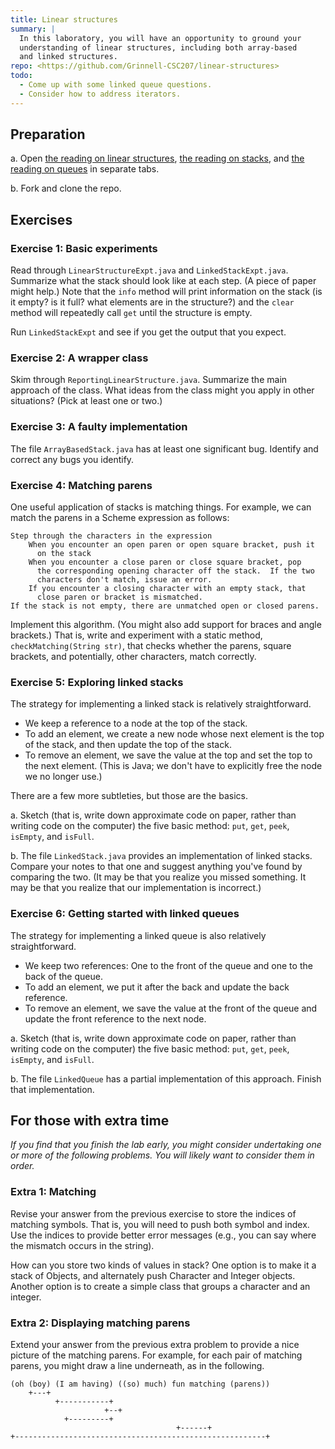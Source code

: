 ```yaml
---
title: Linear structures
summary: | 
  In this laboratory, you will have an opportunity to ground your
  understanding of linear structures, including both array-based
  and linked structures.
repo: <https://github.com/Grinnell-CSC207/linear-structures>
todo:
  - Come up with some linked queue questions.
  - Consider how to address iterators.
---
```


Preparation
-----------

a. Open [the reading on linear structures](../readings/linear-structures),
[the reading on stacks](../readings/stacks), and [the reading on
queues](../readings/queues) in separate tabs.

b. Fork and clone the repo.

Exercises
---------

### Exercise 1: Basic experiments

Read through `LinearStructureExpt.java` and `LinkedStackExpt.java`.
Summarize what the stack should look like at each step.  (A piece
of paper might help.)  Note that the `info` method will print
information on the stack (is it empty? is it full? what elements
are in the structure?) and the `clear` method will repeatedly call
`get` until the structure is empty.

Run `LinkedStackExpt` and see if you get the output that
you expect.

### Exercise 2: A wrapper class

Skim through `ReportingLinearStructure.java`.  Summarize the main
approach of the class.  What ideas from the class might you apply
in other situations?  (Pick at least one or two.)

### Exercise 3: A faulty implementation

The file `ArrayBasedStack.java` has at least one significant bug.
Identify and correct any bugs you identify.

### Exercise 4: Matching parens

One useful application of stacks is matching things.  For example,
we can match the parens in a Scheme expression as follows:

```text
Step through the characters in the expression
    When you encounter an open paren or open square bracket, push it 
      on the stack
    When you encounter a close paren or close square bracket, pop 
      the corresponding opening character off the stack.  If the two
      characters don't match, issue an error.
    If you encounter a closing character with an empty stack, that 
      close paren or bracket is mismatched.
If the stack is not empty, there are unmatched open or closed parens.
```

Implement this algorithm.  (You might also add support for braces
and angle brackets.)  That is, write and experiment with a static
method, `checkMatching(String str)`, that checks whether the parens,
square brackets, and potentially, other characters, match correctly.

### Exercise 5: Exploring linked stacks

The strategy for implementing a linked stack is relatively straightforward.

* We keep a reference to a node at the top of the stack.  
* To add an element, we create a new node whose next element is 
  the top of the stack, and then update the top of the stack.  
* To remove an element, we save the value at the top and set the
  top to the next element.  (This is Java; we don't have to explicitly 
  free the node we no longer use.)

There are a few more subtleties, but those are the basics.

a. Sketch (that is, write down approximate code on paper, rather than
writing code on the computer) the five basic method: `put`, `get`,
`peek`, `isEmpty`, and `isFull`.

b. The file `LinkedStack.java` provides an implementation of linked
stacks.  Compare your notes to that one and suggest anything you've
found by comparing the two.  (It may be that you realize you missed
something.  It may be that you realize that our implementation is
incorrect.)

### Exercise 6: Getting started with linked queues

The strategy for implementing a linked queue is also relatively 
straightforward.

* We keep two references: One to the front of the queue and one to the 
  back of the queue.  
* To add an element, we put it after the back and update the back reference.  
* To remove an element, we save the value at the front of the queue and update 
  the front reference to the next node.  

a. Sketch (that is, write down approximate code on paper, rather than
writing code on the computer) the five basic method: `put`, `get`,
`peek`, `isEmpty`, and `isFull`.

b. The file `LinkedQueue` has a partial implementation of this approach.
Finish that implementation.

For those with extra time
-------------------------

_If you find that you finish the lab early, you might consider
undertaking one or more of the following problems.  You will
likely want to consider them in order._

### Extra 1: Matching

Revise your answer from the previous exercise to store the indices of
matching symbols.  That is, you will need to push both symbol and
index.  Use the indices to provide better error messages (e.g., you
can say where the mismatch occurs in the string).

How can you store two kinds of values in stack?  One option is to
make it a stack of Objects, and alternately push Character and
Integer objects.  Another option is to create a simple class that
groups a character and an integer.

### Extra 2: Displaying matching parens

Extend your answer from the previous extra problem to
provide a nice picture of the matching parens.  For example, for
each pair of matching parens, you might draw a line underneath,
as in the following.

```text
(oh (boy) (I am having) ((so) much) fun matching (parens))
    +---+
          +-----------+
	                 +--+
			+---------+
			                         +------+
+--------------------------------------------------------+
```


